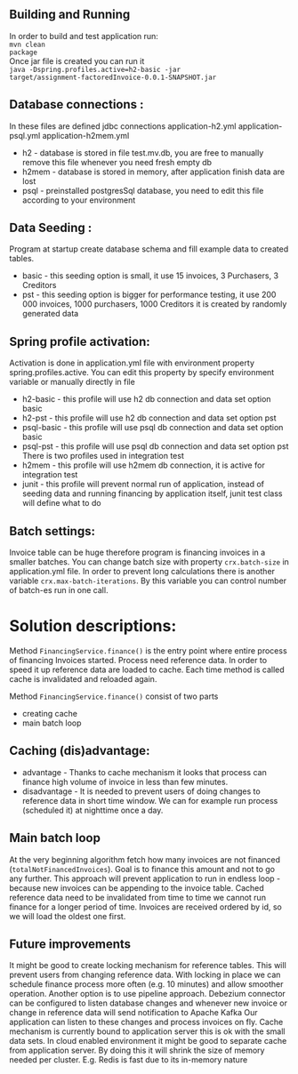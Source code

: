 ## Building and Running

In order to build and test application run:</br>
<code>mvn clean package</code></br>
Once jar file is created you can run it</br>
<code>java -Dspring.profiles.active=h2-basic -jar target/assignment-factoredInvoice-0.0.1-SNAPSHOT.jar</code>

## Database connections :
In these files are defined jdbc connections application-h2.yml application-psql.yml application-h2mem.yml
* h2 - database is stored in file test.mv.db, you are free to manually remove this file whenever you need fresh empty db
* h2mem - database is stored in memory, after application finish data are lost
* psql - preinstalled postgresSql database, you need to edit this file according to your environment

## Data Seeding :
Program at startup create database schema and fill example data to created tables.
* basic - this seeding option is small, it use 15 invoices, 3 Purchasers, 3 Creditors
* pst - this seeding option is bigger for performance testing, it use 200 000 invoices, 1000 purchasers, 1000 Creditors
        it is created by randomly generated data

## Spring profile activation:
Activation is done in application.yml file with environment property spring.profiles.active. 
You can edit this property by specify environment variable or manually directly in file
* h2-basic - this profile will use h2 db connection and data set option basic
* h2-pst - this profile will use h2 db connection and data set option pst
* psql-basic - this profile will use psql db connection and data set option basic
* psql-pst - this profile will use psql db connection and data set option pst
There is two profiles used in integration test
* h2mem - this profile will use h2mem db connection, it is active for integration test 
* junit - this profile will prevent normal run of application,
          instead of seeding data and running financing by application itself, junit test class will define what to do

## Batch settings:
Invoice table can be huge therefore program is financing invoices in a smaller batches.
You can change batch size with property <code>crx.batch-size</code> in application.yml file. 
In order to prevent long calculations there is another variable <code>crx.max-batch-iterations</code>. By this variable you can control number of batch-es run in one call.

# Solution descriptions:
Method <code>FinancingService.finance()</code> is the entry point where entire process of financing Invoices started.
Process need reference data. In order to speed it up reference data are loaded to cache. Each time method is called cache is invalidated and reloaded again.

Method <code>FinancingService.finance()</code> consist of two parts
* creating cache
* main batch loop

## Caching (dis)advantage:
* advantage - Thanks to cache mechanism it looks that process can finance high volume of invoice in less than few minutes.
* disadvantage - It is needed to prevent users of doing changes to reference data in short time window.
                 We can for example run process (scheduled it) at nighttime once a day.

## Main batch loop
At the very beginning algorithm fetch how many invoices are not financed (<code>totalNotFinancedInvoices</code>). Goal is to finance this amount and not to go any further.
This approach will prevent application to run in endless loop - because new invoices can be appending to the invoice table.
Cached reference data need to be invalidated from time to time we cannot run finance for a longer period of time.
Invoices are received ordered by id, so we will load the oldest one first.

## Future improvements
It might be good to create locking mechanism for reference tables. This will prevent users from changing reference data.
With locking in place we can schedule finance process more often (e.g. 10 minutes) and allow smoother operation.
Another option is to use pipeline approach. Debezium connector can be configured to listen database changes and whenever new invoice or change in reference data will send notification to Apache Kafka
Our application can listen to these changes and process invoices on fly.
Cache mechanism is currently bound to application server this is ok with the small data sets. In cloud enabled environment it might be good to separate cache from application server.
By doing this it will shrink the size of memory needed per cluster. E.g. Redis is fast due to its in-memory nature





